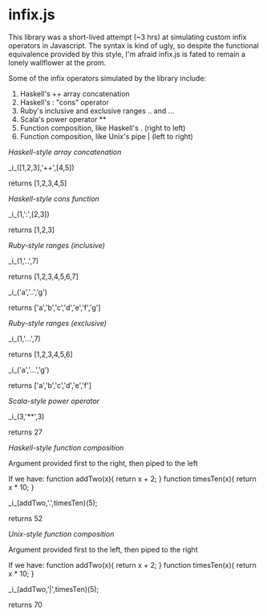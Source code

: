 infix.js
========

This library was a short-lived attempt (~3 hrs) at simulating custom infix operators in Javascript.  The syntax is kind of ugly, so despite the functional equivalence provided by this style, I'm afraid infix.js is fated to remain a lonely wallflower at the prom.  

Some of the infix operators simulated by the library include:

1. Haskell's ++ array concatenation
2. Haskell's : "cons" operator
3. Ruby's inclusive and exclusive ranges .. and ...
4. Scala's power operator \*\*
5. Function composition, like Haskell's . (right to left) 
6. Function composition, like Unix's pipe | (left to right)

*Haskell-style array concatenation*

\_i\_([1,2,3],'++',[4,5])

returns [1,2,3,4,5]

*Haskell-style cons function*

\_i\_(1,':',[2,3])

returns [1,2,3]

*Ruby-style ranges (inclusive)*

\_i\_(1,'..',7)

returns [1,2,3,4,5,6,7]

\_i\_('a','..','g')

returns ['a','b','c','d','e','f','g']

*Ruby-style ranges (exclusive)*

\_i\_(1,'...',7)

returns [1,2,3,4,5,6]

\_i\_('a','...','g')

returns ['a','b','c','d','e','f']

*Scala-style power operator*

\_i\_(3,'\*\*',3)

returns 27

*Haskell-style function composition*

Argument provided first to the right, then piped to the left

If we have:
  function addTwo(x){ return x + 2; }
  function timesTen(x){ return x * 10; }

\_i\_(addTwo,'.',timesTen)(5);

returns 52

*Unix-style function composition*

Argument provided first to the left, then piped to the right

If we have:
  function addTwo(x){ return x + 2; }
  function timesTen(x){ return x * 10; }

\_i\_(addTwo,'|',timesTen)(5);

returns 70

